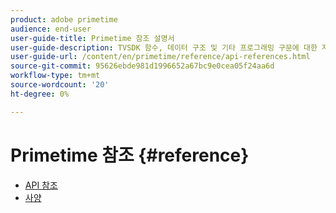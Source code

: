 ```yaml
---
product: adobe primetime
audience: end-user
user-guide-title: Primetime 참조 설명서
user-guide-description: TVSDK 함수, 데이터 구조 및 기타 프로그래밍 구문에 대한 자세한 정보를 제공합니다.
user-guide-url: /content/en/primetime/reference/api-references.html
source-git-commit: 95626ebde981d1996652a67bc9e0cea05f24aa6d
workflow-type: tm+mt
source-wordcount: '20'
ht-degree: 0%

---
```



# Primetime 참조 {#reference}

+ [API 참조](api-references.md)
+ [사양](specifications.md)